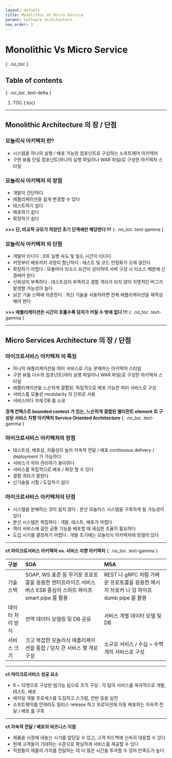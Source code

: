```yaml
---
layout: default
title: Monolithic Vs Micro Service
parent: Software Architecture
nav_order: 3
---
```


# Monolithic Vs Micro Service
{: .no_toc }


## Table of contents
{: .no_toc .text-delta }

1. TOC
{:toc}

---


## **Monolithic Architecture 의 장 / 단점**

### **모놀리식 아키텍처 란?**
- 시스템을 하나의 실행 / 배포 가능한 컴포넌트로 구성하는 소프트웨어 아키텍처
- 구현 뷰를 단일 컴포넌트(하나의 실행 파일이나 WAR 파일)로 구성한 아키텍처 스타일


### **모놀리식 아키텍처 의 장점**
- 개발이 간단하다  
- 애플리케이션을 쉽게 변경할 수 있다
- 테스트하기 쉽다
- 배포하기 쉽다 
- 확장하기 쉽다


**>>> 단, 비교적 규모가 작았던 초기 단계에만 해당한다 !!!**
{: .no_toc .text-gamma }


### **모놀리식 아키텍처 의 단점**
- 개발이 더디다 : IDE 실행 속도 및 빌드 시간이 더디다
- 커밋부터 배포까지 과정이 험난하다 : 테스트 및 코드 안정화가 오래 걸린다
- 확장하기 어렵다 : 모듈마다 리소스 요건이 상이하여 서버 구성 시 리소스 배분에 신경써야 한다
- 신뢰성이 부족하다 : 테스트성이 부족하고 결함 격리가 되지 않아 치명적인 버그가 발생할 가능성이 높다
- 낡은 기술 스택에 의존한다 : 최신 기술을 사용하려면 전체 애플리케이션을 재작성해야 한다


**>>> 애플리케이션은 시간이 흐를수록 덩치가 커질 수 밖에 없다 !!!**
{: .no_toc .text-gamma }


* * *


## **Micro Services Architecture 의 장 / 단점**


### **마이크로서비스 아키텍처 의 특징**
- 하나의 애플리케이션을 여러 서비스로 기능 분해하는 아키텍처 스타일
- 구현 뷰를 다수의 컴포넌트(여러 실행 파일이나 WAR 파일)로 구성한 아키텍처 스타일
- 애플리케이션을 느슨하게 결합된, 독립적으로 배포 가능한 여러 서비스로 구성
- 서비스를 모듈성 modularity 의 단위로 사용
- 서비스마다 자체 DB 를 소유


**경계 컨텍스트 bounded context 가 있는, 느슨하게 결합된 엘리먼트 element 로 구성된 서비스 지향 아키텍처 Service Oriented Architecture**
{: .no_toc .text-gamma }


### **마이크로서비스 아키텍처의 장점**
- 테스트성, 배포성, 자율성이 높아 지속적 전달 / 배포 continuous delivery / deployment 가 가능하다 
- 서비스가 작아 관리하기 용이하다
- 서비스를 독립적으로 배포 / 확장 할 수 있다
- 결함 격리가 잘된다
- 신기술을 시험 / 도입하기 쉽다


### **마이크로서비스 아키텍처의 단점**
- 시스템을 분해하는 것이 쉽지 않다 : 분산 모놀리스 시스템을 구축하게 될 가능성이 있다
- 분산 시스템은 복잡하다 : 개발, 테스트, 배포가 어렵다
- 여러 서비스에 걸친 공통 기능을 배포할 때 세심한 조율이 필요하다
- 도입 시기를 결정하기 어렵다 : 개발 초기에는 모놀리식 아키텍처에 장점이 있다


* * *


**cf.마이크로서비스 아키텍처 vs. 서비스 지향 아키텍처**
{: .no_toc .text-gamma }

<div class="code-example" markdown="1">

| 구분        | SOA                                                                      | MSA                                                         |
|:----------|:-------------------------------------------------------------------------|:------------------------------------------------------------|
| 기술 스택    | SOAP, WS 표준 등 무거운 프로토콜을 응용한 엔터프라이즈 서비스 버스 ESB 중심의 스마트 파이프 smart pipe 를 활용 | REST 나 gRPC 처럼 가벼운 프로토콜을 응용한 메시지 브로커 나 덤 파이프 dumb pipe 를 활용 |
| 데이터 처리 방식 | 전역 데이터 모델링 및 DB 공유                                                       | 서비스 개별 데이터 모델 및 DB                                          |
| 서비스 크기    | 크고 복잡한 모놀리식 애플리케이션을 통합 / 덩치 큰 서비스 몇 개로 구성                                | 소규모 서비스 / 수십 ~ 수백 개의 서비스로 구성                                |

</div>

* * *


**cf.마이크로서비스 성공 요소**
- 8 ~ 12명으로 구성된 범기능 팀으로 조직 구성 : 각 팀이 서비스를 독자적으로 개발, 테스트, 배포
- 애자일 개발 프로세스를 도입하고 스크럼, 칸반 등을 실천
- 소프트웨어를 언제라도 릴리스 release 하고 프로덕션에 자동 배포하는 지속적 전달 / 배포 를 구축


* * *


**cf.지속적 전달 / 배포의 비즈니스 이점**
- 제품을 시장에 내놓는 시기를 앞당길 수 있고, 고객 피드백에 신속히 대응할 수 있다
- 현재 고객들이 기대하는 수준으로 확실하게 서비스를 제공할 수 있다
- 직원들이 제품의 가치를 전달하는 데 더 많은 시간을 투자할 수 있어 만족도가 높다